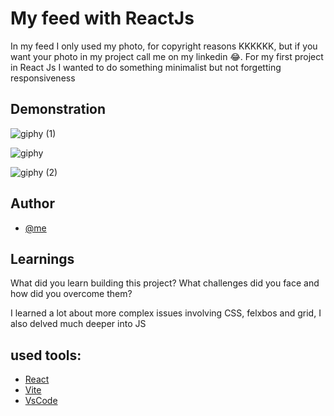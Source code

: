 
# My feed with ReactJs

In my feed I only used my photo, for copyright reasons KKKKKK, but if you want your photo in my project call me on my linkedin 😂. For my first project in React Js I wanted to do something minimalist but not forgetting responsiveness

## Demonstration

![giphy (1)](https://github.com/duds-la/feedWithReactJs/assets/110792669/dbebf1db-a271-4b5e-ae77-c59b88da2a23)

![giphy](https://github.com/duds-la/feedWithReactJs/assets/110792669/dac8784f-46e9-493c-8aa0-ac55cd2cb4be)

![giphy (2)](https://github.com/duds-la/feedWithReactJs/assets/110792669/4f474a5d-a141-4ddd-9c3f-5af34f810e1f)




## Author

- [@me](https://github.com/duds-la)


## Learnings

What did you learn building this project? What challenges did you face and how did you overcome them?

I learned a lot about more complex issues involving CSS, felxbos and grid, I also delved much deeper into JS

## used tools:

 - [React](https://react.dev/learn)
 - [Vite](https://vitejs.dev/)
 - [VsCode](https://code.visualstudio.com/download)

